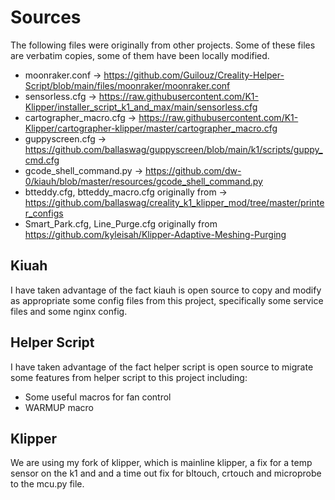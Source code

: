 # Sources

The following files were originally from other projects.  Some of these files are verbatim copies, some of them have been locally modified.

- moonraker.conf -> https://github.com/Guilouz/Creality-Helper-Script/blob/main/files/moonraker/moonraker.conf
- sensorless.cfg -> https://raw.githubusercontent.com/K1-Klipper/installer_script_k1_and_max/main/sensorless.cfg
- cartographer_macro.cfg -> https://raw.githubusercontent.com/K1-Klipper/cartographer-klipper/master/cartographer_macro.cfg
- guppyscreen.cfg -> https://github.com/ballaswag/guppyscreen/blob/main/k1/scripts/guppy_cmd.cfg
- gcode_shell_command.py -> https://github.com/dw-0/kiauh/blob/master/resources/gcode_shell_command.py
- btteddy.cfg, btteddy_macro.cfg originally from -> https://github.com/ballaswag/creality_k1_klipper_mod/tree/master/printer_configs
- Smart_Park.cfg, Line_Purge.cfg originally from https://github.com/kyleisah/Klipper-Adaptive-Meshing-Purging

## Kiuah

I have taken advantage of the fact kiauh is open source to copy and modify as appropriate some config files from this project,
specifically some service files and some nginx config.

## Helper Script

I have taken advantage of the fact helper script is open source to migrate some features from helper script to this project including:

- Some useful macros for fan control
- WARMUP macro

## Klipper

We are using my fork of klipper, which is mainline klipper, a fix for a temp sensor on the k1 and and a time out fix for bltouch,
crtouch and microprobe to the mcu.py file.
